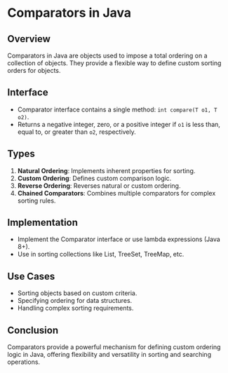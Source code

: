 # Comparators in Java

## Overview
Comparators in Java are objects used to impose a total ordering on a collection of objects. They provide a flexible way to define custom sorting orders for objects.

## Interface
- Comparator interface contains a single method: `int compare(T o1, T o2)`.
- Returns a negative integer, zero, or a positive integer if `o1` is less than, equal to, or greater than `o2`, respectively.

## Types
1. **Natural Ordering**: Implements inherent properties for sorting.
2. **Custom Ordering**: Defines custom comparison logic.
3. **Reverse Ordering**: Reverses natural or custom ordering.
4. **Chained Comparators**: Combines multiple comparators for complex sorting rules.

## Implementation
- Implement the Comparator interface or use lambda expressions (Java 8+).
- Use in sorting collections like List, TreeSet, TreeMap, etc.

## Use Cases
- Sorting objects based on custom criteria.
- Specifying ordering for data structures.
- Handling complex sorting requirements.

## Conclusion
Comparators provide a powerful mechanism for defining custom ordering logic in Java, offering flexibility and versatility in sorting and searching operations.

